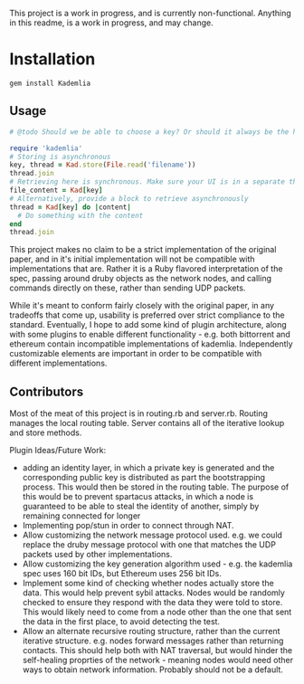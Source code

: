This project is a work in progress, and is currently non-functional.
Anything in this readme, is a work in progress, and may change.

# Installation
 `gem install Kademlia`

## Usage
```Ruby
# @todo Should we be able to choose a key? Or should it always be the hash

require 'kademlia'
# Storing is asynchronous
key, thread = Kad.store(File.read('filename'))
thread.join
# Retrieving here is synchronous. Make sure your UI is in a separate thread, if applicable
file_content = Kad[key]
# Alternatively, provide a block to retrieve asynchronously
thread = Kad[key] do |content|
  # Do something with the content
end
thread.join
```

This project makes no claim to be a strict implementation of the original paper,
and in it's initial implementation will not be compatible with implementations that
are. Rather it is  a Ruby flavored interpretation of the spec, passing around druby
objects as the network nodes, and calling commands directly on these, rather than
sending UDP packets.

While it's meant to conform fairly closely with the original paper, in any
tradeoffs that come up, usability is preferred over strict compliance to the
standard. Eventually, I hope to add some kind of plugin architecture, along with
some plugins to enable different functionality - e.g. both bittorrent and ethereum
contain incompatible implementations of kademlia. Independently customizable
elements are important in order to be compatible with different implementations.

## Contributors
Most of the meat of this project is in routing.rb and server.rb.
Routing manages the local routing table. Server contains all of the iterative
lookup and store methods.

Plugin Ideas/Future Work:
 - adding an identity layer, in which a private key is generated and the
corresponding public key is distributed as part the bootstrapping process. This
would then be stored in the routing table. The purpose of this would be to
prevent spartacus attacks, in which a node is guaranteed to be able to steal
the identity of another, simply by remaining connected for longer
 - Implementing pop/stun in order to connect through NAT.
 - Allow customizing the network message protocol used. e.g. we could
replace the druby message protocol with one that matches the UDP packets used by
other implementations.
 - Allow customizing the key generation algorithm used - e.g. the kademlia spec
uses 160 bit IDs, but Ethereum uses 256 bit IDs.
 - Implement some kind of checking whether nodes actually store the data. This
would help prevent sybil attacks. Nodes would be randomly checked to ensure
they respond with the data they were told to store. This would likely need to
come from a node other than the one that sent the data in the first place, to
avoid detecting the test.
 - Allow an alternate recursive routing structure, rather than the current
iterative structure. e.g. nodes forward messages rather than returning contacts.
This should help both with NAT traversal, but would hinder the self-healing proprties
of the network - meaning nodes would need other ways to obtain network information.
Probably should not be a default.
